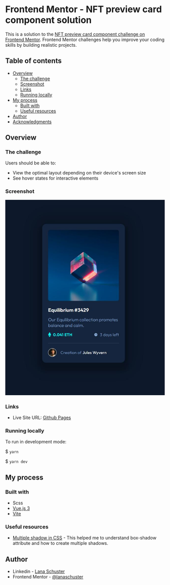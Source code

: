 # Frontend Mentor - NFT preview card component solution

This is a solution to the [NFT preview card component challenge on Frontend Mentor](https://www.frontendmentor.io/challenges/nft-preview-card-component-SbdUL_w0U). Frontend Mentor challenges help you improve your coding skills by building realistic projects. 

## Table of contents

- [Overview](#overview)
  - [The challenge](#the-challenge)
  - [Screenshot](#screenshot)
  - [Links](#links)
  - [Running locally](#running)
- [My process](#my-process)
  - [Built with](#built-with)
  - [Useful resources](#useful-resources)
- [Author](#author)
- [Acknowledgments](#acknowledgments)


## Overview

### The challenge

Users should be able to:

- View the optimal layout depending on their device's screen size
- See hover states for interactive elements

### Screenshot

![](./screenshot.jpg)

### Links

- Live Site URL: [Github Pages](https://lanaschuster.github.io/nft-card-preview/)

### Running locally

To run in development mode:

$ ```yarn```

$ ```yarn dev```

## My process

### Built with

- Scss
- [Vue.js 3](https://vuejs.org/)
- [Vite](https://vitejs.dev/)


### Useful resources

- [Multiple shadow in CSS](https://www.entheosweb.com/tutorials/css/multiple_shadows.asp) - This helped me to understand box-shadow attribute and how to create multiple shadows.

## Author

- Linkedin - [Lana Schuster](linkedin.com/in/lana-schuster-48b896195/)
- Frontend Mentor - [@lanaschuster](https://www.frontendmentor.io/profile/lanaschuster)

